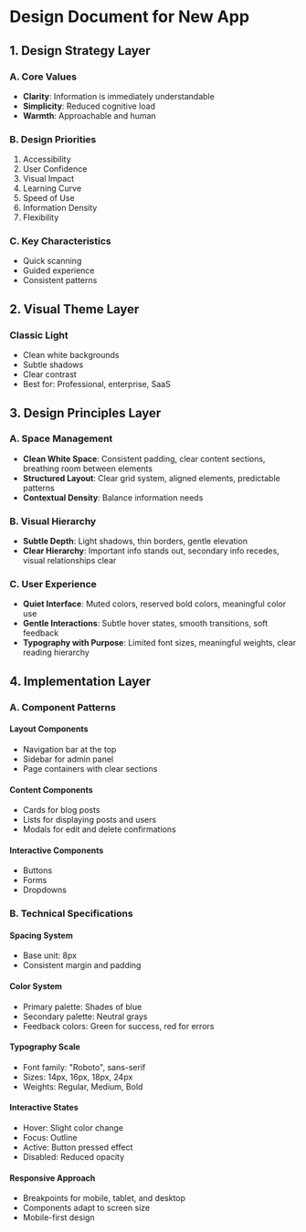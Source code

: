 # Design Document for New App

## 1. Design Strategy Layer

### A. Core Values

- **Clarity**: Information is immediately understandable
- **Simplicity**: Reduced cognitive load
- **Warmth**: Approachable and human

### B. Design Priorities

1. Accessibility
2. User Confidence
3. Visual Impact
4. Learning Curve
5. Speed of Use
6. Information Density
7. Flexibility

### C. Key Characteristics

- Quick scanning
- Guided experience
- Consistent patterns

## 2. Visual Theme Layer

### Classic Light

- Clean white backgrounds
- Subtle shadows
- Clear contrast
- Best for: Professional, enterprise, SaaS

## 3. Design Principles Layer

### A. Space Management

- **Clean White Space**: Consistent padding, clear content sections, breathing room between elements
- **Structured Layout**: Clear grid system, aligned elements, predictable patterns
- **Contextual Density**: Balance information needs

### B. Visual Hierarchy

- **Subtle Depth**: Light shadows, thin borders, gentle elevation
- **Clear Hierarchy**: Important info stands out, secondary info recedes, visual relationships clear

### C. User Experience

- **Quiet Interface**: Muted colors, reserved bold colors, meaningful color use
- **Gentle Interactions**: Subtle hover states, smooth transitions, soft feedback
- **Typography with Purpose**: Limited font sizes, meaningful weights, clear reading hierarchy

## 4. Implementation Layer

### A. Component Patterns

#### Layout Components

- Navigation bar at the top
- Sidebar for admin panel
- Page containers with clear sections

#### Content Components

- Cards for blog posts
- Lists for displaying posts and users
- Modals for edit and delete confirmations

#### Interactive Components

- Buttons
- Forms
- Dropdowns

### B. Technical Specifications

#### Spacing System

- Base unit: 8px
- Consistent margin and padding

#### Color System

- Primary palette: Shades of blue
- Secondary palette: Neutral grays
- Feedback colors: Green for success, red for errors

#### Typography Scale

- Font family: "Roboto", sans-serif
- Sizes: 14px, 16px, 18px, 24px
- Weights: Regular, Medium, Bold

#### Interactive States

- Hover: Slight color change
- Focus: Outline
- Active: Button pressed effect
- Disabled: Reduced opacity

#### Responsive Approach

- Breakpoints for mobile, tablet, and desktop
- Components adapt to screen size
- Mobile-first design